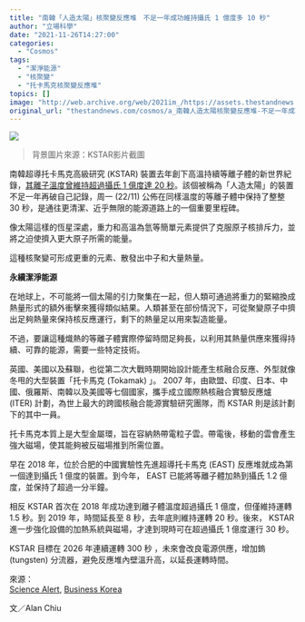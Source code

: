 ```yaml
---
title: "南韓「人造太陽」核聚變反應堆　不足一年成功維持攝氏 1 億度多 10 秒"
author: "立場科學"
date: "2021-11-26T14:27:00"
categories:
  - "Cosmos"
tags:
  - "潔淨能源"
  - "核聚變"
  - "托卡馬克核聚變反應堆"
topics: []
image: "http://web.archive.org/web/2021im_/https://assets.thestandnews.com/media/photos/sun-.png"
original_url: "thestandnews.com/cosmos/a_南韓人造太陽核聚變反應堆-不足一年成功維持攝氏-1-億度多-10-秒"
---
```

![](http://web.archive.org/web/2021im_/https://assets.thestandnews.com/media/photos/sun-.png)
> 背景圖片來源：KSTAR影片截圖

南韓超導托卡馬克高級研究 (KSTAR) 裝置去年創下高溫持續等離子體的新世界紀錄，[其離子溫度曾維持超過攝氏 1 億度達 20 秒](../../cosmos/%E5%8D%97%E9%9F%93-%E4%BA%BA%E9%80%A0%E5%A4%AA%E9%99%BD-%E6%A0%B8%E8%81%9A%E8%AE%8A%E5%8F%8D%E6%87%89%E5%A0%86-%E6%88%90%E5%8A%9F%E7%B6%AD%E6%8C%81%E6%94%9D%E6%B0%8F-1-%E5%84%84%E5%BA%A6%E8%B6%85%E9%AB%98%E6%BA%AB%E9%95%B7%E9%81%94-20-%E7%A7%92)。該個被稱為「人造太陽」的裝置不足一年再破自己記錄，周一 (22/11) 公佈在同樣溫度的等離子體中保持了整整 30 秒，是通往更清潔、近乎無限的能源道路上的一個重要里程碑。

像太陽這樣的恆星深處，重力和高溫為氫等簡單元素提供了克服原子核排斥力，並將之迫使擠入更大原子所需的能量。

這種核聚變可形成更重的元素、散發出中子和大量熱量。

**永續潔淨能源**

在地球上，不可能將一個太陽的引力聚集在一起，但人類可通過將重力的緊縮換成熱量形式的額外衝擊來獲得類似結果。人類甚至在部份情況下，可從聚變原子中擠出足夠熱量來保持核反應運行，剩下的熱量足以用來製造能量。

不過，要讓這種熾熱的等離子體實際停留時間足夠長，以利用其熱量供應來獲得持續、可靠的能源，需要一些特定技術。

英國、美國以及蘇聯，也從第二次大戰時期開始設計能產生核融合反應、外型就像冬甩的大型裝置「托卡馬克 (Tokamak) 」。 2007 年，由歐盟、印度、日本、中國、俄羅斯、南韓以及美國等七個國家，攜手成立國際熱核融合實驗反應爐 (ITER) 計劃，為世上最大的跨國核融合能源實驗研究團隊，而 KSTAR 則是該計劃下的其中一員。

托卡馬克本質上是大型金屬環，旨在容納熱帶電粒子雲。帶電後，移動的雲會產生強大磁場，使其能夠被反磁場推到所需位置。

早在 2018 年，位於合肥的中國實驗性先進超導托卡馬克 (EAST) 反應堆就成為第一個達到攝氏 1 億度的裝置。到今年， EAST 已能將等離子體加熱到攝氏 1.2 億度，並保持了超過一分半鐘。

相反 KSTAR 首次在 2018 年成功達到離子體溫度超過攝氏 1 億度，但僅維持運轉 1.5 秒。到 2019 年，時間延長至 8 秒，去年底則維持運轉 20 秒。後來， KSTAR 進一步強化設備的加熱系統與磁場，才達到現時可在超過攝氏 1 億度運行 30 秒。

KSTAR 目標在 2026 年連續運轉 300 秒 ，未來會改良電源供應，增加鎢 (tungsten) 分流器，避免反應堆內壁溫升高，以延長運轉時間。

來源：  
[Science Alert](http://web.archive.org/web/20211126084259/https://www.sciencealert.com/south-korea-s-artificial-sun-just-set-a-new-world-record-for-high-temperature-plasma), [Business Korea](http://web.archive.org/web/20211126084259/http://www.businesskorea.co.kr/news/articleView.html?idxno=81955)

文／Alan Chiu
